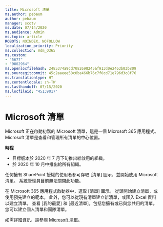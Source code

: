 ```yaml
---
title: Microsoft 清單
ms.author: pebaum
author: pebaum
manager: scotv
ms.date: 07/14/2020
ms.audience: Admin
ms.topic: article
ROBOTS: NOINDEX, NOFOLLOW
localization_priority: Priority
ms.collection: Adm_O365
ms.custom:
- "5677"
- "9002964"
ms.openlocfilehash: 2485374a9cd7082698245af913d0e2463b03b809
ms.sourcegitcommit: 45c2aaeee58c0be466b76c7f0cd71e796d3c8f76
ms.translationtype: HT
ms.contentlocale: zh-TW
ms.lasthandoff: 07/15/2020
ms.locfileid: "45139017"
---
```

# <a name="microsoft-lists"></a>Microsoft 清單

Microsoft 正在啟動初階的 Microsoft 清單，這是一個 Microsoft 365 應用程式。 Microsoft 清單是查看和管理所有清單的中心位置。  
  
**時程**  

- 目標版本於 2020 年 7 月下旬推出給啟用的組織。
- 於 2020 年 10 月中推出給所有組織。

任何擁有 SharePoint 授權的使用者都可存取 [清單] 圖示，並開始使用 Microsoft 清單。 系統管理員目前無法關閉此功能。
 
在 Microsoft 365 應用程式啟動器中，選取 [清單] 圖示。 從頭開始建立清單，或使用預先建立的範本。 此外，您可以從現有清單建立新清單，或匯入 Excel 資料以建立清單。 查看 [我的最愛] 和 [最近清單]，包括您擁有或已與您共用的清單。 您可以建立個人清單和團隊清單。  

如需詳細資訊，請參閱 [Microsoft 清單](https://aka.ms/microsoftlists)。